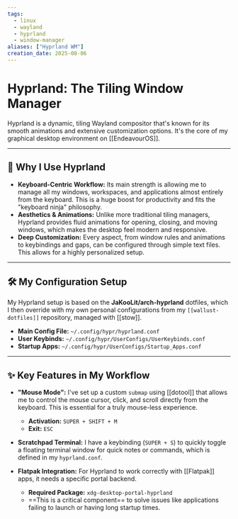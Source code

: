 ```yaml
---
tags:
  - linux
  - wayland
  - hyprland
  - window-manager
aliases: ["Hyprland WM"]
creation_date: 2025-08-06
---
```


# Hyprland: The Tiling Window Manager

Hyprland is a dynamic, tiling Wayland compositor that's known for its smooth animations and extensive customization options. It's the core of my graphical desktop environment on [[EndeavourOS]].

---
## 🎯 Why I Use Hyprland

- **Keyboard-Centric Workflow:** Its main strength is allowing me to manage all my windows, workspaces, and applications almost entirely from the keyboard. This is a huge boost for productivity and fits the "keyboard ninja" philosophy.
- **Aesthetics & Animations:** Unlike more traditional tiling managers, Hyprland provides fluid animations for opening, closing, and moving windows, which makes the desktop feel modern and responsive.
- **Deep Customization:** Every aspect, from window rules and animations to keybindings and gaps, can be configured through simple text files. This allows for a highly personalized setup.

---
## 🛠️ My Configuration Setup

My Hyprland setup is based on the **JaKooLit/arch-hyprland** dotfiles, which I then override with my own personal configurations from my `[[wallust-dotfiles]]` repository, managed with [[stow]].

- **Main Config File:** `~/.config/hypr/hyprland.conf`
- **User Keybinds:** `~/.config/hypr/UserConfigs/UserKeybinds.conf`
- **Startup Apps:** `~/.config/hypr/UserConfigs/Startup_Apps.conf`

---
## ✨ Key Features in My Workflow

- **"Mouse Mode":** I've set up a custom `submap` using [[dotool]] that allows me to control the mouse cursor, click, and scroll directly from the keyboard. This is essential for a truly mouse-less experience.
  - **Activation:** `SUPER + SHIFT + M`
  - **Exit:** `ESC`

- **Scratchpad Terminal:** I have a keybinding (`SUPER + S`) to quickly toggle a floating terminal window for quick notes or commands, which is defined in my `hyprland.conf`.

- **Flatpak Integration:** For Hyprland to work correctly with [[Flatpak]] apps, it needs a specific portal backend.
  - **Required Package:** `xdg-desktop-portal-hyprland`
  - ==This is a critical component== to solve issues like applications failing to launch or having long startup times.